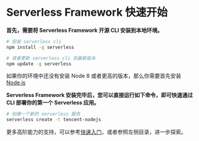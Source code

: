 <!--
title: 快速开始
menuText: 快速开始
layout: Doc
menuOrder: 0
menuItems:
  - {menuText: AWS Guide, path: /framework/docs/providers/aws/guide/quick-start}
  - {menuText: Azure Functions Guide, path: /framework/docs/providers/azure/guide/quick-start}
  - {menuText: Apache OpenWhisk Guide, path: /framework/docs/providers/openwhisk/guide/quick-start}
  - {menuText: Google Functions Guide, path: /framework/docs/providers/google/guide/quick-start}
  - {menuText: Kubeless Guide, path: /framework/docs/providers/kubeless/guide/quick-start}
  - {menuText: Knative Guide, path: /framework/docs/providers/knative/guide/quick-start}
  - {menuText: Spotinst Guide, path: /framework/docs/providers/spotinst/guide/quick-start}
  - {menuText: Fn Guide, path: /framework/docs/providers/fn/guide/quick-start}
  - {menuText: Cloudflare Workers Guide, path: /framework/docs/providers/cloudflare/guide/quick-start}
  - {menuText: Alibaba Guide , path: /framework/docs/providers/aliyun/guide/quick-start}
  - {menuText: Tencent Guide , path: /framework/docs/providers/tencent/guide/quick-start}
-->

# Serverless Framework 快速开始

**首先，需要将 Serverless Framework 开源 CLI 安装到本地环境。**

```bash
# 安装 serverless cli
npm install -g serverless

# 或者更新 serverless cli 到最新版本
npm update -g serverless
```

如果你的环境中还没有安装 Node 8 或者更高的版本，那么你需要首先安装 [Node.js](https://nodejs.org/zh-cn/download/)

**Serverless Framework 安装完毕后，您可以直接运行如下命令，即可快速通过 CLI 部署你的第一个 Serverless 应用。**

```bash
# 创建一个新的 serverless 服务
serverless create -t tencent-nodejs
```

更多高阶能力的支持，可以参考[快速入门](./providers/tencent/cli-reference/create)，或者参照左侧目录，进一步探索。
